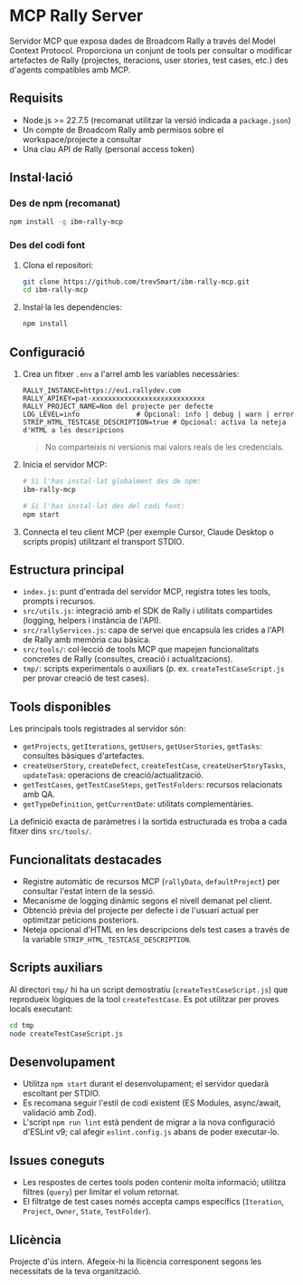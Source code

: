 # MCP Rally Server

Servidor MCP que exposa dades de Broadcom Rally a través del Model Context Protocol. Proporciona un conjunt de tools per consultar o modificar artefactes de Rally (projectes, iteracions, user stories, test cases, etc.) des d'agents compatibles amb MCP.

## Requisits

- Node.js >= 22.7.5 (recomanat utilitzar la versió indicada a `package.json`)
- Un compte de Broadcom Rally amb permisos sobre el workspace/projecte a consultar
- Una clau API de Rally (personal access token)

## Instal·lació

### Des de npm (recomanat)

```bash
npm install -g ibm-rally-mcp
```

### Des del codi font

1. Clona el repositori:
   ```bash
   git clone https://github.com/trevSmart/ibm-rally-mcp.git
   cd ibm-rally-mcp
   ```

2. Instal·la les dependències:
   ```bash
   npm install
   ```

## Configuració

1. Crea un fitxer `.env` a l'arrel amb les variables necessàries:
   ```dotenv
   RALLY_INSTANCE=https://eu1.rallydev.com
   RALLY_APIKEY=pat-xxxxxxxxxxxxxxxxxxxxxxxxxxxx
   RALLY_PROJECT_NAME=Nom del projecte per defecte
   LOG_LEVEL=info              # Opcional: info | debug | warn | error
   STRIP_HTML_TESTCASE_DESCRIPTION=true # Opcional: activa la neteja d'HTML a les descripcions
   ```
   > No comparteixis ni versionis mai valors reals de les credencials.

2. Inicia el servidor MCP:
   ```bash
   # Si l'has instal·lat globalment des de npm:
   ibm-rally-mcp
   
   # Si l'has instal·lat des del codi font:
   npm start
   ```
3. Connecta el teu client MCP (per exemple Cursor, Claude Desktop o scripts propis) utilitzant el transport STDIO.

## Estructura principal

- `index.js`: punt d'entrada del servidor MCP, registra totes les tools, prompts i recursos.
- `src/utils.js`: integració amb el SDK de Rally i utilitats compartides (logging, helpers i instància de l'API).
- `src/rallyServices.js`: capa de servei que encapsula les crides a l'API de Rally amb memòria cau bàsica.
- `src/tools/`: col·lecció de tools MCP que mapejen funcionalitats concretes de Rally (consultes, creació i actualitzacions).
- `tmp/`: scripts experimentals o auxiliars (p. ex. `createTestCaseScript.js` per provar creació de test cases).

## Tools disponibles

Les principals tools registrades al servidor són:

- `getProjects`, `getIterations`, `getUsers`, `getUserStories`, `getTasks`: consultes bàsiques d'artefactes.
- `createUserStory`, `createDefect`, `createTestCase`, `createUserStoryTasks`, `updateTask`: operacions de creació/actualització.
- `getTestCases`, `getTestCaseSteps`, `getTestFolders`: recursos relacionats amb QA.
- `getTypeDefinition`, `getCurrentDate`: utilitats complementàries.

La definició exacta de paràmetres i la sortida estructurada es troba a cada fitxer dins `src/tools/`.

## Funcionalitats destacades

- Registre automàtic de recursos MCP (`rallyData`, `defaultProject`) per consultar l'estat intern de la sessió.
- Mecanisme de logging dinàmic segons el nivell demanat pel client.
- Obtenció prèvia del projecte per defecte i de l'usuari actual per optimitzar peticions posteriors.
- Neteja opcional d'HTML en les descripcions dels test cases a través de la variable `STRIP_HTML_TESTCASE_DESCRIPTION`.

## Scripts auxiliars

Al directori `tmp/` hi ha un script demostratiu (`createTestCaseScript.js`) que reprodueix lògiques de la tool `createTestCase`. Es pot utilitzar per proves locals executant:

```bash
cd tmp
node createTestCaseScript.js
```

## Desenvolupament

- Utilitza `npm start` durant el desenvolupament; el servidor quedarà escoltant per STDIO.
- Es recomana seguir l'estil de codi existent (ES Modules, async/await, validació amb Zod).
- L'script `npm run lint` està pendent de migrar a la nova configuració d'ESLint v9; cal afegir `eslint.config.js` abans de poder executar-lo.

## Issues coneguts

- Les respostes de certes tools poden contenir molta informació; utilitza filtres (`query`) per limitar el volum retornat.
- El filtratge de test cases només accepta camps específics (`Iteration`, `Project`, `Owner`, `State`, `TestFolder`).

## Llicència

Projecte d'ús intern. Afegeix-hi la llicència corresponent segons les necessitats de la teva organització.
